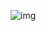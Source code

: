 ![img](/Users/htq/1-workspace/docs/my/01-算法与数据结构/综述.assets/913e0ababe43a2d57267df5c5f0832a7-20190519012336561.jpg)


